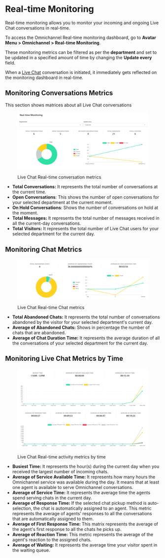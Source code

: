 # Real-time Monitoring

Real-time monitoring allows you to monitor your incoming and ongoing Live Chat conversations in real-time.

To access the Omnichannel Real-time monitoring dashboard, go to **Avatar Menu > Omnichannel > Real-time Monitoring**.

These monitoring metrics can be filtered as per the **department** and set to be updated in a specified amount of time by changing the **Update every** field.

When a [Live Chat](livechat-widget-installation.md) conversation is initiated, it immediately gets reflected on the monitoring dashboard in real-time.

## Monitoring Conversations Metrics

This section shows matrices about all Live Chat conversations

<figure><img src="../../.gitbook/assets/Livechat Real-time conversation metrics" alt=""><figcaption><p>Live Chat Real-time conversation metrics</p></figcaption></figure>

* **Total Conversations:** It represents the total number of conversations at the current time.
* **Open Conversations**: This shows the number of open conversations for your selected department at the current moment.
* **On Hold Conversations**: Shows the number of conversations on hold at the moment.
* **Total Messages:** It represents the total number of messages received in all the current-day conversations.
* **Total** **Visitors:** It represents the total number of Live Chat users for your selected department for the current day.

## Monitoring Chat Metrics

<figure><img src="../../.gitbook/assets/Livechat Real-time Chat metrics" alt=""><figcaption><p>Live Chat Real-time Chat metrics</p></figcaption></figure>

* **Total Abandoned Chats:** It represents the total number of conversations abandoned by the visitor for your selected department's current day.
* **Average of Abandoned Chats:** Shows in percentage the number of chats that are abandoned.
* **Average of Chat Duration Time:** It represents the average duration of all the conversations of your selected department for the current day.

## Monitoring Live Chat Metrics by Time

<figure><img src="../../.gitbook/assets/Livechat Real-time activity metrics by time" alt=""><figcaption><p>Live Chat Real-time activity metrics by time</p></figcaption></figure>

* **Busiest Time:** It represents the hour(s) during the current day when you received the largest number of incoming chats.
* **Average of Service Available Time:** It represents how many hours the Omnichannel service was available during the day. It means that at least one agent is available to serve Omnichannel conversations.
* **Average of Service Time:** It represents the average time the agents spend serving chats in the current day.
* **Average of Response Time:** If the selected chat pickup method is auto-selection, the chat is automatically assigned to an agent. This metric represents the average of agents' responses to all the conversations that are automatically assigned to them.
* **Average of First Response Time:** This matrix represents the average of the agent's first response to all the chats he picks up.
* **Average of Reaction Time:** This metric represents the average of the agent's reaction to the assigned chats.
* **Average of Waiting:** It represents the average time your visitor spent in the waiting queue.
